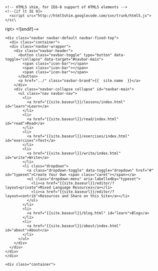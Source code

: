 <!DOCTYPE html>
<html lang="en">
  <head>
    <meta charset="utf-8">
    <meta name="viewport" content="width=device-width, initial-scale=1.0">
    <meta name="author" content="Leanne" />
    <meta name="description" content="{{ site.description }} &copy; 2015 Leanne Northrop">
    <title>{% if page.title %}{{ page.title }} – {% endif %}{{ site.github.project_title }} – {{ site.github.project_tagline }}</title>
    <link href="{{ site.baseurl }}/css/bootstrap.css" rel="stylesheet">
    <style>
      body {
        padding-top: 60px;
      }
    </style>
    <link href="{{ site.baseurl }}/css/bootstrap-responsive.css" rel="stylesheet">

    <!-- HTML5 shim, for IE6-8 support of HTML5 elements -->
    <!--[if lt IE 9]>
      <script src="http://html5shim.googlecode.com/svn/trunk/html5.js"></sc\
ript>
    <![endif]-->


  </head>

  <body>

    <div class="navbar navbar-default navbar-fixed-top">
      <div class="container">
      <div class="navbar-wrapper">
        <div class="navbar-header">
          <button class="navbar-toggle" type="button" data-toggle="collapse" data-target="#navbar-main">
            <span class="icon-bar"></span>
            <span class="icon-bar"></span>
            <span class="icon-bar"></span>
          </button>
          <a href="../" class="navbar-brand">{{  site.name  }}</a>
        </div>
        <div class="navbar-collapse collapse" id="navbar-main">
          <ul class="nav navbar-nav">
            <li>
              <a href="{{site.baseurl}}/lessons/index.html" id="learn">Learn</a>
            </li>
            <li>
              <a href="{{site.baseurl}}/read/index.html" id="read">Read</a>
            </li>
            <li>
              <a href="{{site.baseurl}}/exercises/index.html" id="exercises">Test</a>
            </li>
            <li>
              <a href="{{site.baseurl}}/write/index.html" id="write">Write</a>
            </li>
            <li class="dropdown">
              <a class="dropdown-toggle" data-toggle="dropdown" href="#" id="typeset">Create Your Own <span class="caret"></span></a>
              <ul class="dropdown-menu" aria-labelledby="typeset">
                <li><a href="{{site.baseurl}}/editor/?layout=private">Mixed Language Resources</a></li>
                <li><a href="{{site.baseurl}}/editor/?layout=contrib">Resources and Share on this Site</a></li>
              </ul>
            </li>
            <li>
              <a href="{{site.baseurl}}/blog.html" id="learn">Blog</a>
            </li>
            <li>
              <a href="{{site.baseurl}}/about/index.html" id="about">About</a>
            </li>
          </ul>
        </div>
      </div>
    </div>
    </div>

    <div class="container">